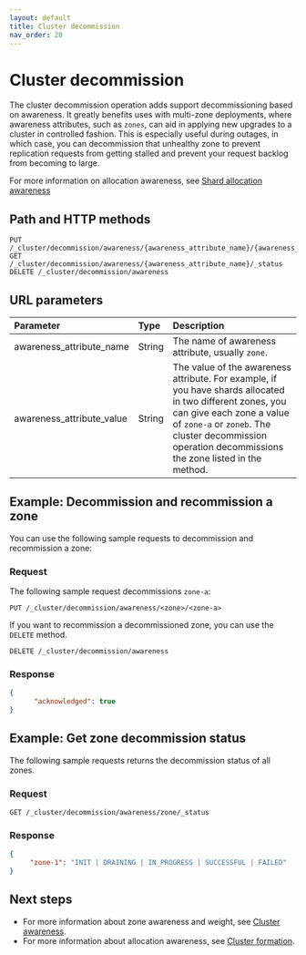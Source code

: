 ```yaml
---
layout: default
title: Cluster decommission 
nav_order: 20
---
```


# Cluster decommission

The cluster decommission operation adds support decommissioning based on awareness. It greatly benefits uses with multi-zone deployments, where awareness attributes, such as `zones`, can aid in applying new upgrades to a cluster in controlled fashion. This is especially useful during outages, in which case, you can decommission that unhealthy zone to prevent replication requests from getting stalled and prevent your request backlog from becoming to large.

For more information on allocation awareness, see [Shard allocation awareness]({{site.url}}{{site.baseurl}}//opensearch/cluster/#shard-allocation-awareness)


## Path and HTTP methods

```
PUT  /_cluster/decommission/awareness/{awareness_attribute_name}/{awareness_attribute_value}
GET  /_cluster/decommission/awareness/{awareness_attribute_name}/_status
DELETE /_cluster/decommission/awareness
```

## URL parameters

Parameter | Type | Description
:--- | :--- | :---
awareness_attribute_name | String | The name of awareness attribute, usually `zone`.
awareness_attribute_value | String | The value of the awareness attribute. For example, if you have shards allocated in two different zones, you can give each zone a value of `zone-a` or `zoneb`. The cluster decommission operation decommissions the zone listed in the method.


## Example: Decommission and recommission a zone

You can use the following sample requests to decommission and recommission a zone:

### Request

The following sample request decommissions `zone-a`:

```
PUT /_cluster/decommission/awareness/<zone>/<zone-a>
```

If you want to recommission a decommissioned zone, you can use the `DELETE` method.

```
DELETE /_cluster/decommission/awareness
```

### Response


```json
{
      "acknowledged": true
}
```

## Example: Get zone decommission status

The following sample requests returns the decommission status of all zones.

### Request

```
GET /_cluster/decommission/awareness/zone/_status
```


### Response

```json
{
     "zone-1": "INIT | DRAINING | IN_PROGRESS | SUCCESSFUL | FAILED"
}
```


## Next steps

- For more information about zone awareness and weight, see [Cluster awareness]({{site.url}}{{site.baseurl}}/api-reference/cluster-awareness/).
- For more information about allocation awareness, see [Cluster formation]({{site.url}}{{site.baseurl}}/opensearch/cluster/#advanced-step-6-configure-shard-allocation-awareness-or-forced-awareness).
